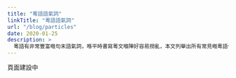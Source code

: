```yaml
---
title: "粵語語氣詞"
linkTitle: "粵語語氣詞"
url: "/blog/particles"
date: 2020-01-25
description: >
  粵語有非常豐富嘅句末語氣詞，喺平時書寫粵文嗰陣好容易撈亂，本文列舉出所有常見嘅粵語句末語氣詞同佢嘅規範寫法，等大家可以規範粵文。
---
```


頁面建設中